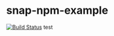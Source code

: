 # snap-npm-example

[![Build Status](https://snap-ci.com/snap-ci-examples/npm-deploy-example/branch/master/build_image)](https://snap-ci.com/snap-ci-examples/npm-deploy-example/branch/master)
test
